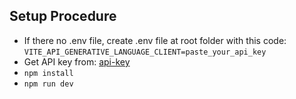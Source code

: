 ## Setup Procedure

- If there no .env file, create .env file at root folder with this code: `VITE_API_GENERATIVE_LANGUAGE_CLIENT=paste_your_api_key`
- Get API key from: [api-key](https://aistudio.google.com/app/apikey)
- `npm install`
- `npm run dev`
